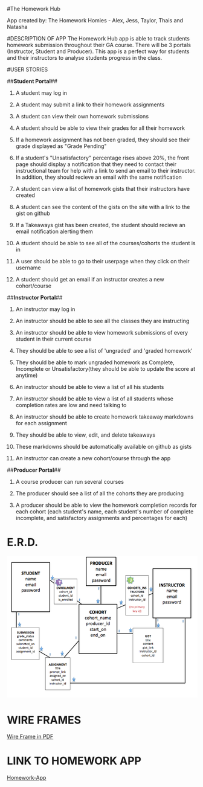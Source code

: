 #The Homework Hub

App created by: The Homework Homies - Alex, Jess, Taylor, Thais and Natasha 

#DESCRIPTION OF APP
The Homework Hub app is able to track students homework submission throughout their GA course. There will be 3 portals (Instructor, Student and Producer). This app is a perfect way for students and their instructors to analyse students progress in the class. 

#USER STORIES

##**Student Portal**##

1. A student may log in

2. A student may submit a link to their homework assignments

3. A student can view their own homework submissions

4. A student should be able to view their grades for all their homework

5. If a homework assignment has not been graded, they should see their grade displayed as "Grade Pending"

6. If a student's "Unsatisfactory" percentage rises above 20%, the front page should display a notification that they need to contact their instructional team for help with a link to send an email to their instructor. In addition, they should recieve an email with the same notification

7. A student can view a list of homework gists that their instructors have created

8. A student can see the content of the gists on the site with a link to the gist on github

9. If a Takeaways gist has been created, the student should recieve an email notification alerting them

10. A student should be able to see all of the courses/cohorts the student is in

11. A user should be able to go to their userpage when they click on their username

12. A student should get an email if an instructor creates a new cohort/course


##**Instructor Portal**##

1. An instructor may log in

2. An instructor should be able to see all the classes they are instructing

3. An instructor should be able to view homework submissions of every student in their current course

4. They should be able to see a list of 'ungraded' and 'graded homework'

5. They should be able to mark ungraded homework as Complete, Incomplete or Unsatisfactory(they should be able to update the score at anytime)

6. An instructor should be able to view a list of all his students

7. An instructor should be able to view a list of all students whose completion rates are low and need talking to

8. An instructor should be able to create homework takeaway markdowns for each assignment

9. They should be able to view, edit, and delete takeaways

10. These markdowns should be automatically available on github as gists

11. An instructor can create a new cohort/course through the app


##**Producer Portal**##

1. A course producer can run several courses

2. The producer should see a list of all the cohorts they are producing

3. A producer should be able to view the homework completion records for each cohort (each student's name, each student's number of complete incomplete, and satisfactory assignments and percentages for each)


# E.R.D. 

![alt-text](https://github.com/homework-homies/project3-homework-app/blob/master/Screen%20Shot%202015-12-16%20at%203.49.23%20PM.png)

# WIRE FRAMES
[Wire Frame in PDF](/homework_hub_wireframes.pdf)


# LINK TO HOMEWORK APP
[Homework-App](http://example.com)
